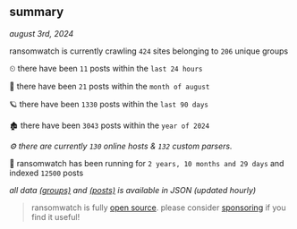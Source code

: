 
## summary
_august 3rd, 2024_

ransomwatch is currently crawling `424` sites belonging to `206` unique groups

⏲ there have been `11` posts within the `last 24 hours`

🦈 there have been `21` posts within the `month of august`

🪐 there have been `1330` posts within the `last 90 days`

🏚 there have been `3043` posts within the `year of 2024`

_⚙️ there are currently `130` online hosts & `132` custom parsers._

🦕 ransomwatch has been running for `2 years, 10 months and 29 days` and indexed `12500` posts

_all data  [(groups)](http://ransomwhat.telemetry.ltd/groups) and [(posts)](http://ransomwhat.telemetry.ltd/posts) is available in JSON (updated hourly)_

> ransomwatch is fully [open source](https://github.com/joshhighet/ransomwatch#ransomwatch--). please consider [sponsoring](https://github.com/sponsors/joshhighet) if you find it useful!
